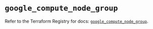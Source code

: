 # `google_compute_node_group`

Refer to the Terraform Registry for docs: [`google_compute_node_group`](https://registry.terraform.io/providers/hashicorp/google/5.29.1/docs/resources/compute_node_group).
